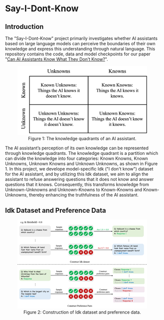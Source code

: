 # Say-I-Dont-Know
## Introduction
The "Say-I-Dont-Know" project primarily investigates whether AI assistants based on large language models can perceive the boundaries of their own knowledge and express this understanding through natural language. 
This repository contains the code, data and model checkpoints for our paper "[Can AI Assistants Know What They Don't Know?](https://arxiv.org/pdf/2401.13275.pdf)".

<figure>
    <img src="figures/Knowledge_quadrants.png" alt="Knowledge Quadrants">
    <figcaption style="text-align: center;">Figure 1: The knowledge quadrants of an AI assistant.</figcaption>
</figure>

The AI assistant’s perception of its own knowledge can be represented through knowledge quadrants.
The knowledge quadrant is a partition which can divide the knowledge into four categories: Known Knowns, Known Unknowns, Unknown Knowns and Unknown Unknowns, as shown in Figure 1.
In this project, we develope model-specific Idk ("I don't know") dataset for the AI assistant, and by utilizing this Idk dataset, we aim to align the assistant to refuse answering questions that it does not know and answer questions that it knows.
Consequently, this transforms knowledge from Unknown-Unknowns and Unknown-Knowns to Known-Knowns and Known-Unknowns, thereby enhancing the truthfulness of the AI assistant.

## Idk Dataset and Preference Data
<figure>
    <img src="figures/construct_idk_and_preference_data.png" alt="Contstruction_of_Idk_dataset">
    <figcaption style="text-align: center;">Figure 2: Construction of Idk dataset and preference data.</figcaption>
</figure>
